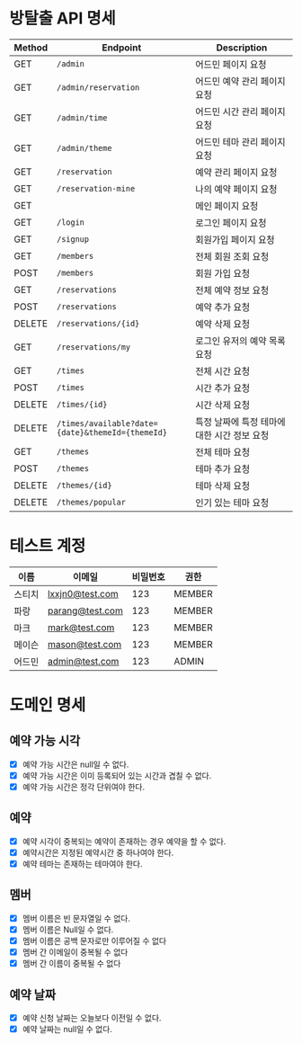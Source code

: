 # 방탈출 API 명세

| Method | Endpoint                                         | Description               |
|--------|--------------------------------------------------|---------------------------|
| GET    | `/admin`                                         | 어드민 페이지 요청                |
| GET    | `/admin/reservation`                             | 어드민 예약 관리 페이지 요청          |
| GET    | `/admin/time`                                    | 어드민 시간 관리 페이지 요청          |
| GET    | `/admin/theme`                                   | 어드민 테마 관리 페이지 요청          |
| GET    | `/reservation`                                   | 예약 관리 페이지 요청              |
| GET    | `/reservation-mine`                              | 나의 예약 페이지 요청              |
| GET    | ` `                                              | 메인 페이지 요청                 |
| GET    | `/login`                                         | 로그인 페이지 요청                |
| GET    | `/signup`                                        | 회원가입 페이지 요청               |
| GET    | `/members`                                       | 전체 회원 조회 요청               |
| POST   | `/members`                                       | 회원 가입 요청                  |
| GET    | `/reservations`                                  | 전체 예약 정보 요청               |
| POST   | `/reservations`                                  | 예약 추가 요청                  |
| DELETE | `/reservations/{id}`                             | 예약 삭제 요청                  |
| GET    | `/reservations/my`                                | 로그인 유저의 예약 목록 요청          |
| GET    | `/times`                                         | 전체 시간 요청                  |
| POST   | `/times`                                         | 시간 추가 요청                  |
| DELETE | `/times/{id}`                                    | 시간 삭제 요청                  |
| DELETE | `/times/available?date={date}&themeId={themeId}` | 특정 날짜에 특정 테마에 대한 시간 정보 요청 |
| GET    | `/themes`                                        | 전체 테마 요청                  |
| POST   | `/themes`                                        | 테마 추가 요청                  |
| DELETE | `/themes/{id}`                                   | 테마 삭제 요청                  |
| DELETE | `/themes/popular`                                | 인기 있는 테마 요청               |

# 테스트 계정

| 이름  | 이메일             | 비밀번호 | 권한   |
|-----|-----------------|------|------|
| 스티치 | lxxjn0@test.com | 123  | MEMBER |
| 파랑  | parang@test.com | 123  | MEMBER |
| 마크  | mark@test.com   | 123  | MEMBER |
| 메이슨 | mason@test.com  | 123  | MEMBER |
| 어드민 | admin@test.com  | 123  | ADMIN |

# 도메인 명세

## 예약 가능 시각

- [x] 예약 가능 시간은 null일 수 없다.
- [x] 예약 가능 시간은 이미 등록되어 있는 시간과 겹칠 수 없다.
- [x] 예약 가능 시간은 정각 단위여야 한다.

## 예약

- [x] 예약 시각이 중복되는 예약이 존재하는 경우 예약을 할 수 없다.
- [x] 예약시간은 지정된 예약시간 중 하나여야 한다.
- [x] 예약 테마는 존재하는 테마여야 한다.

## 멤버

- [x] 멤버 이름은 빈 문자열일 수 없다.
- [x] 멤버 이름은 Null일 수 없다.
- [x] 멤버 이름은 공백 문자로만 이루어질 수 없다
- [x] 멤버 간 이메일이 중복될 수 없다
- [x] 멤버 간 이름이 중복될 수 없다

## 예약 날짜

- [x] 예약 신청 날짜는 오늘보다 이전일 수 없다.
- [x] 예약 날짜는 null일 수 없다.
